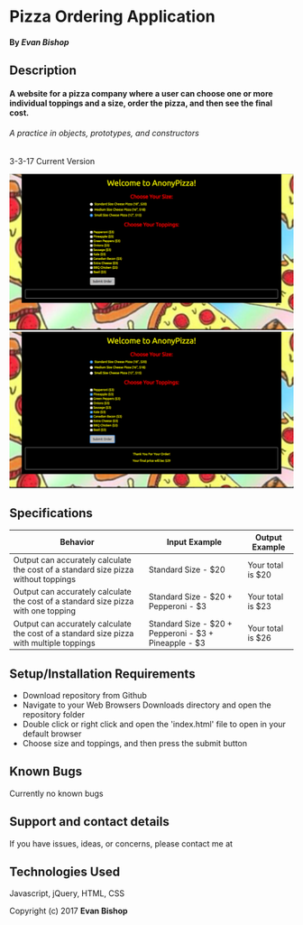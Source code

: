 # Pizza Ordering Application

#### By _**Evan Bishop**_

## Description

#### A website for a pizza company where a user can choose one or more individual toppings and a size, order the pizza, and then see the final cost.
###### A practice in objects, prototypes, and constructors
3-3-17 Current Version

<img src="/img/pizza1.png"/>
<img src="/img/pizza2.png"/>

## Specifications

| Behavior | Input Example  | Output Example  |
|---|---|---|
| Output can accurately calculate the cost of a standard size pizza without toppings | Standard Size - $20 | Your total is $20 |
| Output can accurately calculate the cost of a standard size pizza with one topping | Standard Size - $20 + Pepperoni - $3 | Your total is $23 |
| Output can accurately calculate the cost of a standard size pizza with multiple toppings | Standard Size - $20 + Pepperoni - $3 + Pineapple - $3 | Your total is $26 |

## Setup/Installation Requirements

* Download repository from Github
* Navigate to your Web Browsers Downloads directory and open the repository folder
* Double click or right click and open the 'index.html' file to open in your default browser
* Choose size and toppings, and then press the submit button

## Known Bugs
Currently no known bugs

## Support and contact details

If you have issues, ideas, or concerns, please contact me at

## Technologies Used

Javascript, jQuery, HTML, CSS


Copyright (c) 2017 **Evan Bishop**
